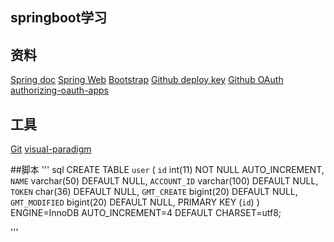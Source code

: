 ## springboot学习


## 资料

[Spring doc](https://spring.io/guides)
[Spring Web](https://spring.io/guides/gs/serving-web-content/)
[Bootstrap](https://www.bootcss.com/)
[Github deploy key](https://developer.github.com/v3/guides/managing-deploy-keys/#deploy-keys)
[Github OAuth](https://developer.github.com/apps/building-oauth-apps/creating-an-oauth-app/)
[authorizing-oauth-apps](https://developer.github.com/apps/building-oauth-apps/authorizing-oauth-apps/)

## 工具

[Git](https://git-scm.com/download)
[visual-paradigm](https://www.visual-paradigm.com/) 



##脚本
'''
sql
CREATE TABLE `user` (
  `id` int(11) NOT NULL AUTO_INCREMENT,
  `NAME` varchar(50) DEFAULT NULL,
  `ACCOUNT_ID` varchar(100) DEFAULT NULL,
  `TOKEN` char(36) DEFAULT NULL,
  `GMT_CREATE` bigint(20) DEFAULT NULL,
  `GMT_MODIFIED` bigint(20) DEFAULT NULL,
  PRIMARY KEY (`id`)
) ENGINE=InnoDB AUTO_INCREMENT=4 DEFAULT CHARSET=utf8;

'''
